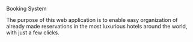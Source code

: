 Booking System

The purpose of this web application is to enable easy organization of already made reservations in the most luxurious hotels around the world, with just a few clicks.
